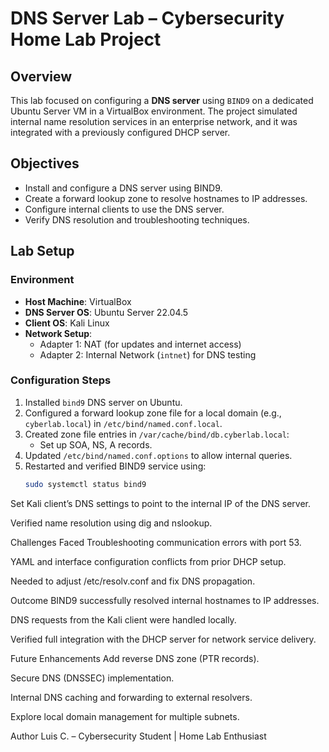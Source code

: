 # DNS Server Lab – Cybersecurity Home Lab Project

## Overview

This lab focused on configuring a **DNS server** using `BIND9` on a dedicated Ubuntu Server VM in a VirtualBox environment. The project simulated internal name resolution services in an enterprise network, and it was integrated with a previously configured DHCP server.

## Objectives

- Install and configure a DNS server using BIND9.
- Create a forward lookup zone to resolve hostnames to IP addresses.
- Configure internal clients to use the DNS server.
- Verify DNS resolution and troubleshooting techniques.

## Lab Setup

### Environment

- **Host Machine**: VirtualBox
- **DNS Server OS**: Ubuntu Server 22.04.5
- **Client OS**: Kali Linux
- **Network Setup**:
  - Adapter 1: NAT (for updates and internet access)
  - Adapter 2: Internal Network (`intnet`) for DNS testing

### Configuration Steps

1. Installed `bind9` DNS server on Ubuntu.
2. Configured a forward lookup zone file for a local domain (e.g., `cyberlab.local`) in `/etc/bind/named.conf.local`.
3. Created zone file entries in `/var/cache/bind/db.cyberlab.local`:
   - Set up SOA, NS, A records.
4. Updated `/etc/bind/named.conf.options` to allow internal queries.
5. Restarted and verified BIND9 service using:
   ```bash
   sudo systemctl status bind9
Set Kali client’s DNS settings to point to the internal IP of the DNS server.

Verified name resolution using dig and nslookup.

Challenges Faced
Troubleshooting communication errors with port 53.

YAML and interface configuration conflicts from prior DHCP setup.

Needed to adjust /etc/resolv.conf and fix DNS propagation.

Outcome
BIND9 successfully resolved internal hostnames to IP addresses.

DNS requests from the Kali client were handled locally.

Verified full integration with the DHCP server for network service delivery.

Future Enhancements
Add reverse DNS zone (PTR records).

Secure DNS (DNSSEC) implementation.

Internal DNS caching and forwarding to external resolvers.

Explore local domain management for multiple subnets.


Author
Luis C. – Cybersecurity Student | Home Lab Enthusiast
